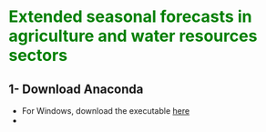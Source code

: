 # <span style="color:green"> Extended seasonal forecasts in agriculture and water resources sectors </span>
## 1- Download Anaconda
- For Windows, download the executable [here](https://repo.anaconda.com/archive/Anaconda3-2023.07-1-Windows-x86_64.exe)
- 
